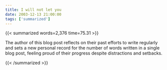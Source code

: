 ```yaml
---
title: I will not let you
date: 2003-12-13 21:00:00
tags: ['summarized']
---
```


{{< summarized words=2,376 time=75.31 >}}

The author of this blog post reflects on their past efforts to write regularly and sets a new personal record for the number of words written in a single blog post, feeling proud of their progress despite distractions and setbacks.

{{< /summarized >}}